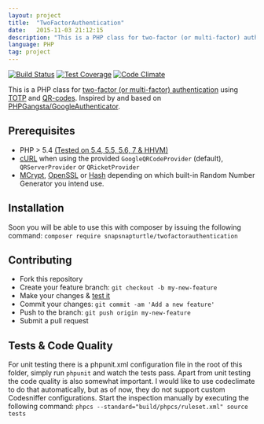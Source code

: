 ```yaml
---
layout: project
title:  "TwoFactorAuthentication"
date:   2015-11-03 21:12:15
description: "This is a PHP class for two-factor (or multi-factor) authentication using TOTP and QR-codes. Inspired by and based on PHPGangsta/GoogleAuthenticator."
language: PHP
tag: project
---
```


[![Build Status](https://travis-ci.org/snapsnapturtle/TwoFactorAuthentication.svg?branch=master)](https://travis-ci.org/snapsnapturtle/TwoFactorAuthentication) 
[![Test Coverage](https://codeclimate.com/github/snapsnapturtle/TwoFactorAuthentication/badges/coverage.svg)](https://codeclimate.com/github/snapsnapturtle/TwoFactorAuthentication/coverage)
[![Code Climate](https://codeclimate.com/github/snapsnapturtle/TwoFactorAuthentication/badges/gpa.svg)](https://codeclimate.com/github/snapsnapturtle/TwoFactorAuthentication)

This is a PHP class for [two-factor (or multi-factor) authentication](http://en.wikipedia.org/wiki/Multi-factor_authentication) using [TOTP](http://en.wikipedia.org/wiki/Time-based_One-time_Password_Algorithm) and [QR-codes](http://en.wikipedia.org/wiki/QR_code). Inspired by and based on [PHPGangsta/GoogleAuthenticator](https://github.com/PHPGangsta/GoogleAuthenticator).

## Prerequisites

* PHP > 5.4 [(Tested on 5.4, 5.5, 5.6, 7 & HHVM)](https://travis-ci.org/snapsnapturtle/TwoFactorAuthentication)
* [cURL](http://php.net/manual/en/book.curl.php) when using the provided `GoogleQRCodeProvider` (default), `QRServerProvider` or `QRicketProvider`
* [MCrypt](http://php.net/manual/en/book.mcrypt.php), [OpenSSL](http://php.net/manual/en/book.openssl.php) or [Hash](http://php.net/manual/en/book.hash.php) depending on which built-in Random Number Generator you intend use.

## Installation

Soon you will be able to use this with composer by issuing the following command:
`composer require snapsnapturtle/twofactorauthentication`

## Contributing

* Fork this repository
* Create your feature branch: `git checkout -b my-new-feature`
* Make your changes & [test it](#tests--code-quality)
* Commit your changes: `git commit -am 'Add a new feature'`
* Push to the branch: `git push origin my-new-feature`
* Submit a pull request 

## Tests & Code Quality

For unit testing there is a phpunit.xml configuration file in the root of this folder, simply run 
`phpunit` and watch the tests pass. Apart from unit testing the code quality is also somewhat important.
I would like to use codeclimate to do that automatically, but as of now, they do not support custom Codesniffer
configurations. Start the inspection manually by executing the following command: 
`phpcs --standard="build/phpcs/ruleset.xml" source tests`
